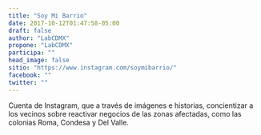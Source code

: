 ```yaml
---
title: "Soy Mi Barrio"
date: 2017-10-12T01:47:58-05:00
draft: false
author: "LabCDMX"
propone: "LabCDMX"
participa: ""
head_image: false
sitio: "https://www.instagram.com/soymibarrio/"
facebook: ""
twitter: ""
---
```

Cuenta de Instagram, que a través de imágenes e historias, concientizar a los vecinos sobre reactivar negocios de las zonas afectadas, como las colonias Roma, Condesa y Del Valle.
